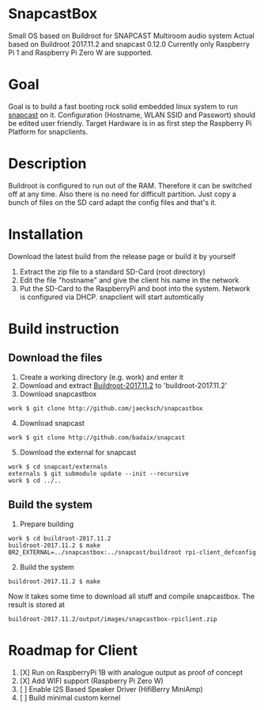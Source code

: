 # SnapcastBox
Small OS based on Buildroot for SNAPCAST Multiroom audio system
Actual based on Buildroot 2017.11.2 and snapcast 0.12.0
Currently only Raspberry Pi 1 and Raspberry Pi Zero W are supported.

# Goal
Goal is to build a fast booting rock solid embedded linux system to run [snapcast](http://github.com/badaix/snapcast) on it.
Configuration (Hostname, WLAN SSID and Passwort) should be edited user friendly.
Target Hardware is in as first step the Raspberry Pi Platform for snapclients.

# Description
Buildroot is configured to run out of the RAM. Therefore it can be switched off at any time.
Also there is no need for difficult partition. Just copy a bunch of files on the SD card adapt 
the config files and that's it.

# Installation
Download the latest build from the release page or build it by yourself

1. Extract the zip file to a standard SD-Card (root directory)
2. Edit the file "hostname" and give the client his name in the network
3. Put the SD-Card to the RaspberryPi and boot into the system. Network is configured via DHCP. snapclient will start automtically

# Build instruction
## Download the files
1. Create a working directory (e.g. work) and enter it
2. Download and extract [Buildroot-2017.11.2](https://buildroot.org/downloads/buildroot-2017.11.2.tar.gz) to 'buildroot-2017.11.2'
3. Download snapcastbox
```
work $ git clone http://github.com/jaecksch/snapcastbox
```
4. Download snapcast
```
work $ git clone http://github.com/badaix/snapcast
```
5. Download the external for snapcast
```
work $ cd snapcast/externals
externals $ git submodule update --init --recursive
work $ cd ../..
```
## Build the system

1. Prepare building
```
work $ cd buildroot-2017.11.2
buildroot-2017.11.2 $ make BR2_EXTERNAL=../snapcastbox:../snapcast/buildroot rpi-client_defconfig
```
2. Build the system
```
buildroot-2017.11.2 $ make
```
Now it takes some time to download all stuff and compile snapcastbox.
The result is stored at
```
buildroot-2017.11.2/output/images/snapcastbox-rpiclient.zip
```

# Roadmap for Client
1. [X] Run on RaspberryPi 1B with analogue output as proof of concept
2. [X] Add WIFI support (Raspberry Pi Zero W)
3. [ ] Enable I2S Based Speaker Driver (HifiBerry MiniAmp)
4. [ ] Build minimal custom kernel

